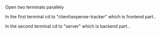 Open two terminals parallely 

In the first terminal cd to "client\expense-tracker" which is frontend part..

In the second terminal cd to "server" which is backend part..

